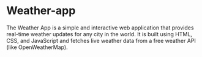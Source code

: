 # Weather-app
The Weather App is a simple and interactive web application that provides real-time weather updates for any city in the world. It is built using HTML, CSS, and JavaScript and fetches live weather data from a free weather API (like OpenWeatherMap).
